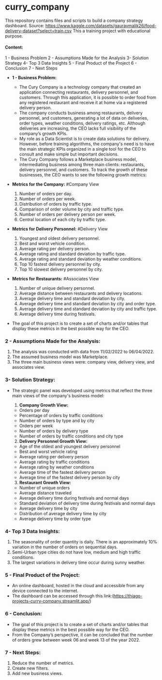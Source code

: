 # curry_company
This repository contains files and scripts to build a company strategy dashboard.
Source: https://www.kaggle.com/datasets/gauravmalik26/food-delivery-dataset?select=train.csv
This a training project with educational purpose.

#### Content:
1 - Business Problem
2 - Assumptions Made for the Analysis
3- Solution Strategy
4- Top 3 Data Insights
5 - Final Product of the Project
6 - Conclusion
7 - Next Steps

   - **1 - Business Problem:**
     - The Cury Company is a technology company that created an application connecting restaurants, delivery personnel, and customers. Through this application, it is possible to order food from any registered restaurant and receive it at home via a registered delivery person.
     - The company conducts business among restaurants, delivery personnel, and customers, generating a lot of data on deliveries, order types, weather conditions, delivery ratings, etc. Although deliveries are increasing, the CEO lacks full visibility of the company’s growth KPIs.
     - My role as a Data Scientist is to create data solutions for delivery. However, before training algorithms, the company's need is to have the main strategic KPIs organized in a single tool for the CEO to consult and make simple but important decisions.
     - The Cury Company follows a Marketplace business model, intermediating business among three main clients: restaurants, delivery personnel, and customers. To track the growth of these businesses, the CEO wants to see the following growth metrics:

   - **Metrics for the Company:** #Company View
     1. Number of orders per day.
     2. Number of orders per week.
     3. Distribution of orders by traffic type.
     4. Comparison of order volume by city and traffic type.
     5. Number of orders per delivery person per week.
     6. Central location of each city by traffic type.

   - **Metrics for Delivery Personnel:** #Delivery View
     1. Youngest and oldest delivery personnel.
     2. Best and worst vehicle condition.
     3. Average rating per delivery person.
     4. Average rating and standard deviation by traffic type.
     5. Average rating and standard deviation by weather conditions.
     6. Top 10 fastest delivery personnel by city.
     7. Top 10 slowest delivery personnel by city.

   - **Metrics for Restaurants:** #Associates View
     1. Number of unique delivery personnel.
     2. Average distance between restaurants and delivery locations.
     3. Average delivery time and standard deviation by city.
     4. Average delivery time and standard deviation by city and order type.
     5. Average delivery time and standard deviation by city and traffic type.
     6. Average delivery time during festivals.

   - The goal of this project is to create a set of charts and/or tables that display these metrics in the best possible way for the CEO.

### 2 - Assumptions Made for the Analysis:
1. The analysis was conducted with data from 11/02/2022 to 06/04/2022.
2. The assumed business model was Marketplace.
3. The three main business views were: company view, delivery view, and associates view.

### 3- Solution Strategy:
- The strategic panel was developed using metrics that reflect the three main views of the company's business model:
  1. **Company Growth View:**
    - Orders per day
    - Percentage of orders by traffic conditions
    - Number of orders by type and by city
    - Orders per week
    - Number of orders by delivery type
    - Number of orders by traffic conditions and city type

  2. **Delivery Personnel Growth View:**
    - Age of the oldest and youngest delivery personnel
    - Best and worst vehicle rating
    - Average rating per delivery person
    - Average rating by traffic conditions
    - Average rating by weather conditions
    - Average time of the fastest delivery person
    - Average time of the fastest delivery person by city
    
  3. **Restaurant Growth View:**
    - Number of unique orders
    - Average distance traveled
    - Average delivery time during festivals and normal days
    - Standard deviation of delivery time during festivals and normal days
    - Average delivery time by city
    - Distribution of average delivery time by city
    - Average delivery time by order type



### 4- Top 3 Data Insights:
1. The seasonality of order quantity is daily. There is an approximately 10% variation in the number of orders on sequential days.
2. Semi-Urban type cities do not have low, medium and high traffic conditions.
3. The largest variations in delivery time occur during sunny weather.

### 5 - Final Product of the Project:
- An online dashboard, hosted in the cloud and accessible from any device connected to the internet.
- The dashboard can be accessed through this link:(https://thiago-projects-curry-company.streamlit.app/)

### 6 - Conclusion:
- The goal of this project is to create a set of charts and/or tables that display these metrics in the best possible way for the CEO.
- From the Company’s perspective, it can be concluded that the number of orders grew between week 06 and week 13 of the year 2022.

### 7 - Next Steps:
1. Reduce the number of metrics.
2. Create new filters.
3. Add new business views.
